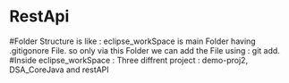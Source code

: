 # RestApi
#Folder Structure is like :  eclipse_workSpace is main Folder having .gitigonore File. so only via this Folder we can add the File using : git add.
#Inside eclipse_workSpace  : Three diffrent project : demo-proj2, DSA_CoreJava and restAPI 
